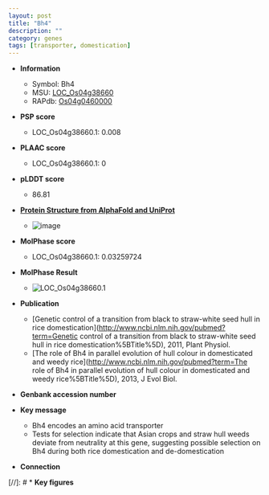 ```yaml
---
layout: post
title: "Bh4"
description: ""
category: genes
tags: [transporter, domestication]
---
```


* **Information**  
    + Symbol: Bh4  
    + MSU: [LOC_Os04g38660](http://rice.plantbiology.msu.edu/cgi-bin/ORF_infopage.cgi?orf=LOC_Os04g38660)  
    + RAPdb: [Os04g0460000](http://rapdb.dna.affrc.go.jp/viewer/gbrowse_details/irgsp1?name=Os04g0460000)  

* **PSP score**  
    + LOC_Os04g38660.1: 0.008 

* **PLAAC score**  
    + LOC_Os04g38660.1: 0 

* **pLDDT score**
    + 86.81

* **[Protein Structure from AlphaFold and UniProt](https://www.uniprot.org/uniprotkb/A0A0P0WBD0/entry#structure)**
    + ![image](https://ricepsp.github.io/images/A/AF-A0A0P0WBD0-F1.png)

* **MolPhase score**
    + LOC_Os04g38660.1: 0.03259724

* **MolPhase Result**
    + ![LOC_Os04g38660.1](https://304243504.github.io/Pictures/LOC_Os04g/LOC_Os04g38660.1.png)

* **Publication**  
    + [Genetic control of a transition from black to straw-white seed hull in rice domestication](http://www.ncbi.nlm.nih.gov/pubmed?term=Genetic control of a transition from black to straw-white seed hull in rice domestication%5BTitle%5D), 2011, Plant Physiol.
    + [The role of Bh4 in parallel evolution of hull colour in domesticated and weedy rice](http://www.ncbi.nlm.nih.gov/pubmed?term=The role of Bh4 in parallel evolution of hull colour in domesticated and weedy rice%5BTitle%5D), 2013, J Evol Biol.

* **Genbank accession number**  

* **Key message**  
    + Bh4 encodes an amino acid transporter
    + Tests for selection indicate that Asian crops and straw hull weeds deviate from neutrality at this gene, suggesting possible selection on Bh4 during both rice domestication and de-domestication

* **Connection**  

[//]: # * **Key figures**  


